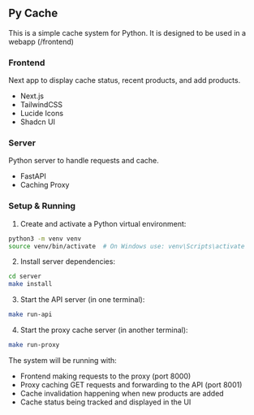 ## Py Cache

This is a simple cache system for Python. It is designed to be used in a webapp (/frontend)

### Frontend

Next app to display cache status, recent products, and add products.

- Next.js
- TailwindCSS
- Lucide Icons
- Shadcn UI

### Server

Python server to handle requests and cache.

- FastAPI
- Caching Proxy

### Setup & Running

1. Create and activate a Python virtual environment:

```bash
python3 -m venv venv
source venv/bin/activate  # On Windows use: venv\Scripts\activate
```

2. Install server dependencies:

```bash
cd server
make install
```

3. Start the API server (in one terminal):

```bash
make run-api
```

4. Start the proxy cache server (in another terminal):

```bash
make run-proxy
```

The system will be running with:

- Frontend making requests to the proxy (port 8000)
- Proxy caching GET requests and forwarding to the API (port 8001)
- Cache invalidation happening when new products are added
- Cache status being tracked and displayed in the UI
